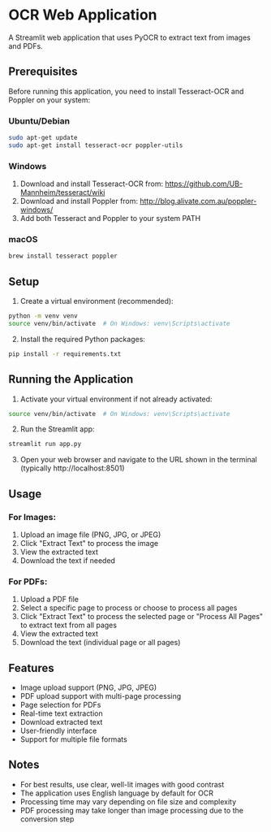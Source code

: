 # OCR Web Application

A Streamlit web application that uses PyOCR to extract text from images and PDFs.

## Prerequisites

Before running this application, you need to install Tesseract-OCR and Poppler on your system:

### Ubuntu/Debian
```bash
sudo apt-get update
sudo apt-get install tesseract-ocr poppler-utils
```

### Windows
1. Download and install Tesseract-OCR from: https://github.com/UB-Mannheim/tesseract/wiki
2. Download and install Poppler from: http://blog.alivate.com.au/poppler-windows/
3. Add both Tesseract and Poppler to your system PATH

### macOS
```bash
brew install tesseract poppler
```

## Setup

1. Create a virtual environment (recommended):
```bash
python -m venv venv
source venv/bin/activate  # On Windows: venv\Scripts\activate
```

2. Install the required Python packages:
```bash
pip install -r requirements.txt
```

## Running the Application

1. Activate your virtual environment if not already activated:
```bash
source venv/bin/activate  # On Windows: venv\Scripts\activate
```

2. Run the Streamlit app:
```bash
streamlit run app.py
```

3. Open your web browser and navigate to the URL shown in the terminal (typically http://localhost:8501)

## Usage

### For Images:
1. Upload an image file (PNG, JPG, or JPEG)
2. Click "Extract Text" to process the image
3. View the extracted text
4. Download the text if needed

### For PDFs:
1. Upload a PDF file
2. Select a specific page to process or choose to process all pages
3. Click "Extract Text" to process the selected page or "Process All Pages" to extract text from all pages
4. View the extracted text
5. Download the text (individual page or all pages)

## Features

- Image upload support (PNG, JPG, JPEG)
- PDF upload support with multi-page processing
- Page selection for PDFs
- Real-time text extraction
- Download extracted text
- User-friendly interface
- Support for multiple file formats

## Notes

- For best results, use clear, well-lit images with good contrast
- The application uses English language by default for OCR
- Processing time may vary depending on file size and complexity
- PDF processing may take longer than image processing due to the conversion step
